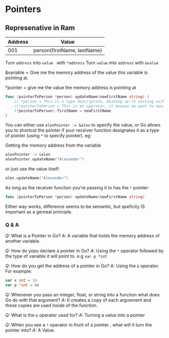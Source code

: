 # Pointers


## Represenative in Ram

| Address | Value                       |
| ------- | --------------------------- |
| 001     | person{firstName, lastName} |

Turn `address` into `value ` with `*address`
Turn `value` into `address` with `&value` 

&variable = Give me the memory address of the value this variable is pointing at.

*pointer = give me the value the memory address is pointing at

```go
func (pointerToPerson *person) updateName(newFirstName string) {
    // *person = This is a type description, meaning we're working with a pointer to a person
    //*pointerToPerson = This is an operator, it mneans we want to manipulate actual the value the pointer is referencing.
    (*pointerToPerson).firstName = newFirstName
}
```

You can either use `alexPointer := &alex` to specify the value, or Go allows you to shortcut the pointer if your receiver function designates it as a type of pointer (using `*` to specify pointer).
eg:

Getting the memory address from the variable

```go
alexPointer := &alex
alexPointer.updateName("Alexander")
```

or just use the value itself:

```go
alex.updateName("Alexander")
```

As long as the receiver function you're passing it to has the `*` pointer:

```go
func (pointerToPerson *person) updateName(newFirstName string) 
```

Either way works, difference seems to be semantic, but speficity IS important as a genreal principle.

### Q & A

_Q:_ What is a Pointer in Go?
_A:_ A variable that holds the memory address of another variable.

_Q:_ How do yopu declare a pointer in Go?
_A:_ Using the `*` operator followed by the type of variable it will point to. e.g `var p *int`

_Q:_ How do you get the address of a pointer in Go?
_A:_ Using the `&` operator. For example:

```go
var x int = 10
var p *int = &x
```

_Q:_ Whenever you pass an integer, float, or string into a function what does Go do with that argument?
_A:_ It creates a copy of each arguement and these copies are used inside of the function.

_Q:_ What is the `&` operator used for?
_A:_ Turning a value into a pointer

_Q:_ WHen you see a `*` operator in front of a pointer , what will it turn the pointer into?
_A:_ A Value.
